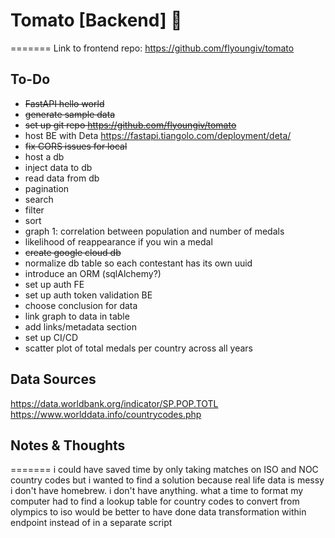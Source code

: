 # Tomato [Backend] 🍅
=======
Link to frontend repo: https://github.com/flyoungiv/tomato

## To-Do

- ~~FastAPI hello world~~
- ~~generate sample data~~
- ~~set up git repo https://github.com/flyoungiv/tomato~~
- host BE with Deta https://fastapi.tiangolo.com/deployment/deta/
- ~~fix CORS issues for local~~
- host a db
- inject data to db
- read data from db
- pagination
- search
- filter
- sort
- graph 1: correlation between population and number of medals
- likelihood of reappearance if you win a medal
- ~~create google cloud db~~
- normalize db table so each contestant has its own uuid
- introduce an ORM (sqlAlchemy?)
- set up auth FE
- set up auth token validation BE
- choose conclusion for data
- link graph to data in table
- add links/metadata section
- set up CI/CD
- scatter plot of total medals per country across all years

## Data Sources
https://data.worldbank.org/indicator/SP.POP.TOTL
https://www.worlddata.info/countrycodes.php

## Notes & Thoughts
=======
i could have saved time by only taking matches on ISO and NOC country codes but i wanted to find a solution because real life data is messy
i don't have homebrew. i don't have anything. what a time to format my computer
had to find a lookup table for country codes to convert from olympics to iso
would be better to have done data transformation within endpoint instead of in a separate script
